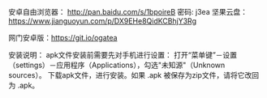 安卓自由浏览器： http://pan.baidu.com/s/1bpoireB 密码: j3ea
坚果云盘：https://www.jianguoyun.com/p/DX9EHe8QidKCBhjY3Rg

网门安卓版：https://git.io/ogatea


安装说明：
apk文件安装前需要先对手机进行设置： 打开“菜单键”－设置（settings）－应用程序（Applications），勾选"未知源"（Unknown sources）。
下载apk文件，进行安装。如果 .apk 被保存为zip文件，请将它改回为 .apk。